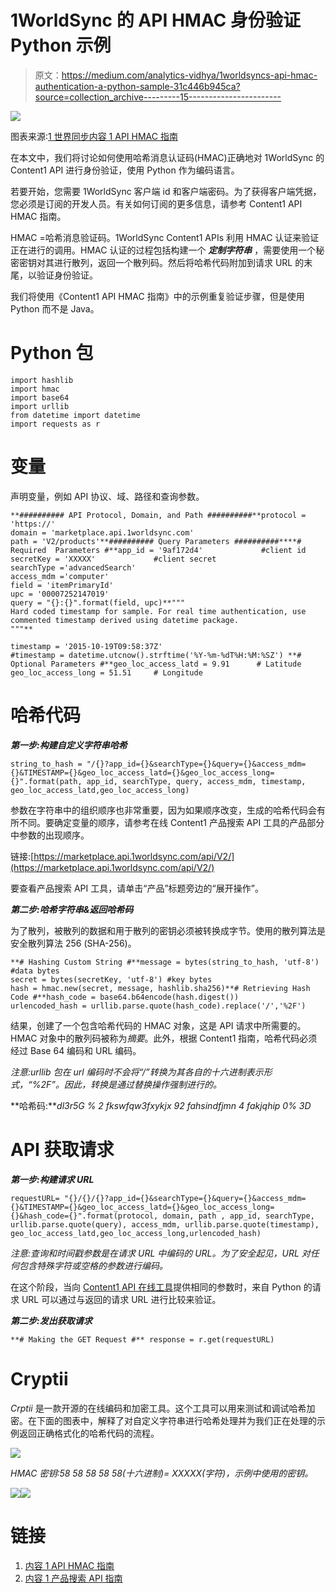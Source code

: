 # 1WorldSync 的 API HMAC 身份验证 Python 示例

> 原文：<https://medium.com/analytics-vidhya/1worldsyncs-api-hmac-authentication-a-python-sample-31c446b945ca?source=collection_archive---------15----------------------->

![](img/6dc8a1adee3df5227ab17834b2b5c6e9.png)

图表来源:[1 世界同步内容 1 API HMAC 指南](https://marketplace.api.1worldsync.com/api/doc/1WorldSync_Content1_API_HMAC_Guide_v1.2.pdf)

在本文中，我们将讨论如何使用哈希消息认证码(HMAC)正确地对 1WorldSync 的 Content1 API 进行身份验证，使用 Python 作为编码语言。

若要开始，您需要 1WorldSync 客户端 id 和客户端密码。为了获得客户端凭据，您必须是订阅的开发人员。有关如何订阅的更多信息，请参考 Content1 API HMAC 指南。

HMAC =哈希消息验证码。1WorldSync Content1 APIs 利用 HMAC 认证来验证正在进行的调用。HMAC 认证的过程包括构建一个 ***定制字符串*** ，需要使用一个秘密密钥对其进行散列，返回一个散列码。然后将哈希代码附加到请求 URL 的末尾，以验证身份验证。

我们将使用《Content1 API HMAC 指南》中的示例重复验证步骤，但是使用 Python 而不是 Java。

# **Python 包**

```
import hashlib
import hmac
import base64
import urllib
from datetime import datetime
import requests as r
```

# 变量

声明变量，例如 API 协议、域、路径和查询参数。

```
**########## API Protocol, Domain, and Path ##########**protocol = 'https://'
domain = 'marketplace.api.1worldsync.com'
path = 'V2/products'**########## Query Parameters ##########****# Required  Parameters #**app_id = '9af172d4'             #client id         
secretKey = 'XXXXX'             #client secret    
searchType ='advancedSearch'    
access_mdm ='computer' 
field = 'itemPrimaryId'         
upc = '00007252147019'          
query = "{}:{}".format(field, upc)**"""
Hard coded timestamp for sample. For real time authentication, use commented timestamp derived using datetime package.
"""**

timestamp = '2015-10-19T09:58:37Z'  
#timestamp = datetime.utcnow().strftime('%Y-%m-%dT%H:%M:%SZ') **# Optional Parameters #**geo_loc_access_latd = 9.91      # Latitude
geo_loc_access_long = 51.51     # Longitude
```

# 哈希代码

***第一步:构建自定义字符串哈希***

```
string_to_hash = "/{}?app_id={}&searchType={}&query={}&access_mdm={}&TIMESTAMP={}&geo_loc_access_latd={}&geo_loc_access_long={}".format(path, app_id, searchType, query, access_mdm, timestamp, geo_loc_access_latd,geo_loc_access_long)
```

参数在字符串中的组织顺序也非常重要，因为如果顺序改变，生成的哈希代码会有所不同。要确定变量的顺序，请参考在线 Content1 产品搜索 API 工具的产品部分中参数的出现顺序。

链接:[https://marketplace.api.1worldsync.com/api/V2/](https://marketplace.api.1worldsync.com/api/V2/)

要查看产品搜索 API 工具，请单击“产品”标题旁边的“展开操作”。

***第二步:哈希字符串&返回哈希码***

为了散列，被散列的数据和用于散列的密钥必须被转换成字节。使用的散列算法是安全散列算法 256 (SHA-256)。

```
**# Hashing Custom String #**message = bytes(string_to_hash, 'utf-8') #data bytes
secret = bytes(secretKey, 'utf-8') #key bytes
hash = hmac.new(secret, message, hashlib.sha256)**# Retrieving Hash Code #**hash_code = base64.b64encode(hash.digest())
urlencoded_hash = urllib.parse.quote(hash_code).replace('/','%2F')
```

结果，创建了一个包含哈希代码的 HMAC 对象，这是 API 请求中所需要的。HMAC 对象中的散列码被称为*摘要*。此外，根据 Content1 指南，哈希代码必须经过 Base 64 编码和 URL 编码。

*注意:urllib 包在 url 编码时不会将“/”转换为其各自的十六进制表示形式，“%2F”。因此，转换是通过替换操作强制进行的。*

**哈希码:***dl3r5G % 2 fkswfqw3fxykjx 92 fahsindfjmn 4 fakjqhip 0% 3D*

# API 获取请求

***第一步:构建请求 URL***

```
requestURL= "{}/{}/{}?app_id={}&searchType={}&query={}&access_mdm={}&TIMESTAMP={}&geo_loc_access_latd={}&geo_loc_access_long={}&hash_code={}".format(protocol, domain, path , app_id, searchType, urllib.parse.quote(query), access_mdm, urllib.parse.quote(timestamp), geo_loc_access_latd,geo_loc_access_long,urlencoded_hash) 
```

*注意:查询和时间戳参数是在请求 URL 中编码的 URL。为了安全起见，URL 对任何包含特殊字符或空格的参数进行编码。*

在这个阶段，当向 [Content1 API 在线工具](https://marketplace.api.1worldsync.com/api/V2/)提供相同的参数时，来自 Python 的请求 URL 可以通过与返回的请求 URL 进行比较来验证。

***第二步:发出获取请求***

```
**# Making the GET Request #** response = r.get(requestURL)
```

# Cryptii

*Crptii* 是一款开源的在线编码和加密工具。这个工具可以用来测试和调试哈希加密。在下面的图表中，解释了对自定义字符串进行哈希处理并为我们正在处理的示例返回正确格式化的哈希代码的流程。

![](img/b185acafffbf8c96e666697b67a9eff1.png)

*HMAC 密钥:58 58 58 58 58(十六进制)= XXXXX(字符)，示例中使用的密钥。*

![](img/daa05be9ff756df0778a17a2b12a67bf.png)![](img/c05b6d92df4eb8c639d5886997016c66.png)

# **链接**

1.  [内容 1 API HMAC 指南](https://marketplace.api.1worldsync.com/api/doc/1WorldSync_Content1_API_HMAC_Guide_v1.2.pdf)
2.  [内容 1 产品搜索 API 指南](https://marketplace.api.1worldsync.com/api/doc/1WorldSync_Content1_Product_Search_API_Guide_v3.1.6.7.pdf)
